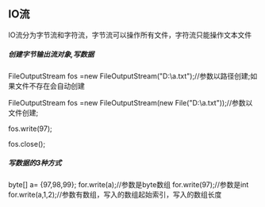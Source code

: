 ## IO流
IO流分为字节流和字符流，字节流可以操作所有文件，字符流只能操作文本文件
##### 创建字节输出流对象,写数据
FileOutputStream fos =new FileOutputStream("D:\\a.txt");//参数以路径创建;如果文件不存在会自动创建

FileOutputStream fos =new FileOutputStream(new File("D:\\a.txt"));//参数以文件创建;

fos.write(97);

fos.close();

##### 写数据的3种方式
byte[] a= {97,98,99};
for.write(a);//参数是byte数组
for.write(97);//参数是int
for.write(a,1,2);//参数有数组，写入的数组起始索引，写入的数组长度


